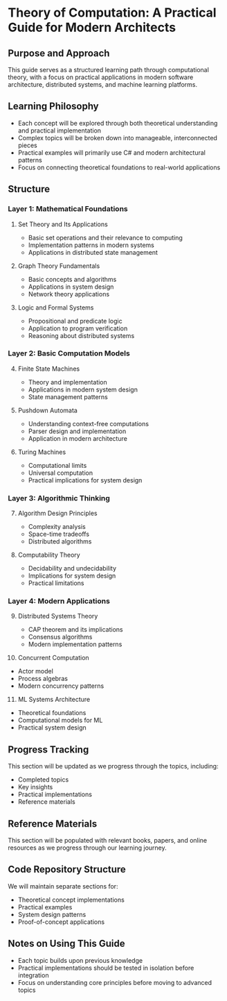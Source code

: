 # Theory of Computation: A Practical Guide for Modern Architects

## Purpose and Approach
This guide serves as a structured learning path through computational theory, with a focus on practical applications in modern software architecture, distributed systems, and machine learning platforms.

## Learning Philosophy
- Each concept will be explored through both theoretical understanding and practical implementation
- Complex topics will be broken down into manageable, interconnected pieces
- Practical examples will primarily use C# and modern architectural patterns
- Focus on connecting theoretical foundations to real-world applications

## Structure

### Layer 1: Mathematical Foundations
1. Set Theory and Its Applications
   - Basic set operations and their relevance to computing
   - Implementation patterns in modern systems
   - Applications in distributed state management

2. Graph Theory Fundamentals
   - Basic concepts and algorithms
   - Applications in system design
   - Network theory applications

3. Logic and Formal Systems
   - Propositional and predicate logic
   - Application to program verification
   - Reasoning about distributed systems

### Layer 2: Basic Computation Models
4. Finite State Machines
   - Theory and implementation
   - Applications in modern system design
   - State management patterns

5. Pushdown Automata
   - Understanding context-free computations
   - Parser design and implementation
   - Application in modern architecture

6. Turing Machines
   - Computational limits
   - Universal computation
   - Practical implications for system design

### Layer 3: Algorithmic Thinking
7. Algorithm Design Principles
   - Complexity analysis
   - Space-time tradeoffs
   - Distributed algorithms

8. Computability Theory
   - Decidability and undecidability
   - Implications for system design
   - Practical limitations

### Layer 4: Modern Applications
9. Distributed Systems Theory
   - CAP theorem and its implications
   - Consensus algorithms
   - Modern implementation patterns

10. Concurrent Computation
   - Actor model
   - Process algebras
   - Modern concurrency patterns

11. ML Systems Architecture
   - Theoretical foundations
   - Computational models for ML
   - Practical system design

## Progress Tracking
This section will be updated as we progress through the topics, including:
- Completed topics
- Key insights
- Practical implementations
- Reference materials

## Reference Materials
This section will be populated with relevant books, papers, and online resources as we progress through our learning journey.

## Code Repository Structure
We will maintain separate sections for:
- Theoretical concept implementations
- Practical examples
- System design patterns
- Proof-of-concept applications

## Notes on Using This Guide
- Each topic builds upon previous knowledge
- Practical implementations should be tested in isolation before integration
- Focus on understanding core principles before moving to advanced topics